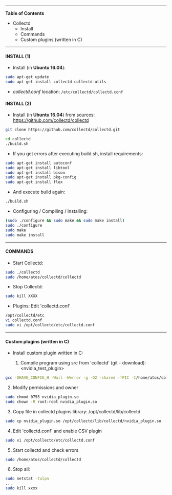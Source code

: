 -----------------------

**Table of Contents**

- Collectd
  - Install
  - Commands
  - Custom plugins (written in C)

-----------------------

#### INSTALL (1)

- Install (in **Ubuntu 16.04**):

```bash
sudo apt-get update
sudo apt-get install collectd collectd-utils
```

- *collectd.conf* location: `/etc/collectd/collectd.conf`

#### INSTALL (2)

- Install (in **Ubuntu 16.04**) from sources: https://github.com/collectd/collectd

```bash
git clone https://github.com/collectd/collectd.git
```

```bash
cd collectd
./build.sh
```

- If you get errors after executing build.sh, install requirements:

```bash
sudo apt-get install autoconf
sudo apt-get install libtool
sudo apt-get install bison
sudo apt-get install pkg-config
sudo apt-get install flex
```

- And execute build again:

```bash
./build.sh
```

- Configuring / Compiling / Installing:

```bash
(sudo ./configure && sudo make && sudo make install)
sudo ./configure
sudo make
sudo make install
```

-----------------------

#### COMMANDS

- Start Collectd:

```bash
sudo ./collectd
sudo /home/atos/collectd/collectd
```
- Stop Collectd:

```bash
sudo kill XXXX
```

- Plugins: Edit 'collectd.conf'

```bash
/opt/collectd/etc
vi collectd.conf
sudo vi /opt/collectd/etc/collectd.conf
```

-----------------------

#### Custom plugins (written in C)

- Install custom plugin written in C:

  1. Compile program using src from 'collectd' (git - download): <nvidia_test_plugin>

```bash
gcc -DHAVE_CONFIG_H -Wall -Werror -g -O2 -shared -fPIC -I/home/atos/collectd/src/ -I/home/atos/collectd/src/daemon/ -o nvidia_plugin.so nvidia_test_plugin.c
```

  2. Modify permissions and owner

```bash
sudo chmod 0755 nvidia_plugin.so
sudo chown -R root:root nvidia_plugin.so
```

  3. Copy file in collectd plugins library: /opt/collectd/lib/collectd

```bash
sudo cp nvidia_plugin.so /opt/collectd/lib/collectd/nvidia_plugin.so
```

  4. Edit 'collectd.conf' and enable CSV plugin

```bash
sudo vi /opt/collectd/etc/collectd.conf
```

  5. Start collectd and check errors

```bash
sudo /home/atos/collectd/collectd
```

  6. Stop all:

```bash
sudo netstat -tulpn
...  
sudo kill xxxx
```
